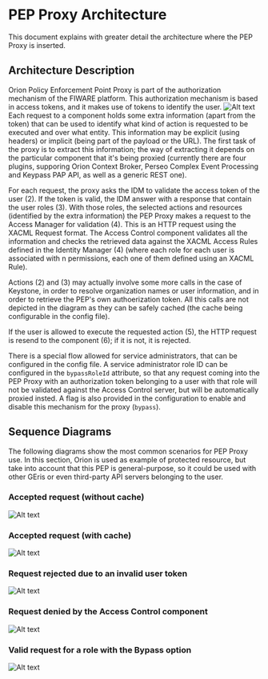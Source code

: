 # PEP Proxy Architecture

This document explains with greater detail the architecture where the PEP Proxy is inserted.

## <a name="architecture"/> Architecture Description
Orion Policy Enforcement Point Proxy is part of the authorization mechanism of the FIWARE platform. This authorization mechanism is based in access tokens, and it makes use of tokens to identify the user.
![Alt text](https://raw.githubusercontent.com/telefonicaid/fiware-pep-steelskin/develop/img/arquitecture.png "Authorization Architecture")
Each request to a component holds some extra information (apart from the token) that can be used to identify what kind of action is requested to be executed and over what entity. This information may be explicit (using headers) or implicit (being part of the payload or the URL). The first task of the proxy is to extract this information; the way of extracting it depends on the particular component that it's being proxied (currently there are four plugins, supporing Orion Context Broker, Perseo Complex Event Processing and Keypass PAP API, as well as a generic REST one).

For each request, the proxy asks the IDM to validate the access token of the user (2). If the token is valid, the IDM answer with a response that contain the user roles (3). With those roles, the selected actions and resources (identified by the extra information) the PEP Proxy makes a request to the Access Manager for validation (4). This is an HTTP request using the XACML Request format. The Access Control component validates all the information and checks the retrieved data against the XACML Access Rules defined in the Identity Manager (4) (where each role for each user is associated with n permissions, each one of them defined using an XACML Rule).

Actions (2) and (3) may actually involve some more calls in the case of Keystone, in order to resolve organization names or user information, and in order to retrieve the PEP's own authoerization token. All this calls are not depicted in the diagram as they can be safely cached (the cache being configurable in the config file).

If the user is allowed to execute the requested action (5), the HTTP request is resend to the component (6); if it is not, it is rejected.

There is a special flow allowed for service administrators, that can be configured in the config file. A service administrator role ID can be configured in the `bypassRoleId` attribute, so that any request coming into the PEP Proxy with an authorization token belonging to a user with that role will not be validated against the Access Control server, but will be automatically proxied insted. A flag is also provided in the configuration to enable and disable this mechanism for the proxy (`bypass`).


## Sequence Diagrams
The following diagrams show the most common scenarios for PEP Proxy use. In this section, Orion is used as example of protected resource, but take into account that this PEP is general-purpose, so it could be used with other GEris or even third-party API servers belonging to the user.

### Accepted request (without cache)
![Alt text](docs/img/acceptedRequestNoCache.png "Accepted request (no cache)")

### Accepted request (with cache)
![Alt text](docs/img/acceptedRequest.png "Accepted request")

### Request rejected due to an invalid user token
![Alt text](docs/img/invalidUserToken.png "Request with an invalid user token")

### Request denied by the Access Control component
![Alt text](docs/img/requestDeniedInAccessControl.png "Request denied by Access Control")

### Valid request for a role with the Bypass option
![Alt text](docs/img/requestValidRoleWithBypass.png "Valid request with bypass for the user's role")

